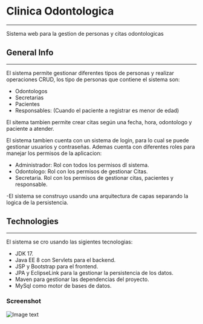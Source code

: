 # Clinica Odontologica
***
Sistema web para la gestion de personas y citas odontologicas

## General Info
***
El sistema permite gestionar diferentes tipos de personas y realizar operaciones CRUD, los tipo de personas que contiene el sistema son:
 - Odontologos
 - Secretarias
 - Pacientes
 - Responsables: (Cuando el paciente a registrar es menor de edad)

El sitema tambien permite crear citas según una fecha, hora, odontologo y paciente a atender.

El sistema tambien cuenta con un sistema de login, para lo cual se puede gestionar usuarios y contraseñas.
Ademas cuenta con diferentes roles para manejar los permisos de la aplicacion:
 - Administrador: Rol con todos los permisos dl sistema.
 - Odontologo: Rol con los permisos de gestionar Citas.
 - Secretaria. Rol con los permisos de gestionar citas, pacientes y responsable.

-El sistema se construyo usando una arquitectura de capas separando la logica de la persistencia.

## Technologies
***
El sistema se cro usando las sigientes tecnologias:
 - JDK 17.
 - Java EE 8 con Servlets para el backend.
 - JSP y Bootstrap para el frontend.
 - JPA y EclipseLink para la gestionar la persistencia de los datos.
 - Maven para gestionar las dependencias del proyecto.
 - MySql como motor de bases de datos.

### Screenshot
![Image text]([[/path/to/the/screenshot.png](https://ibb.co/rMw1bhJ](https://ibb.co/rMw1bhJ)https://ibb.co/rMw1bhJ))
